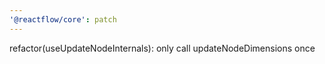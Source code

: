 ```yaml
---
'@reactflow/core': patch
---
```


refactor(useUpdateNodeInternals): only call updateNodeDimensions once
